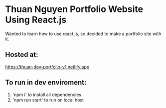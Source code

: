 # Thuan Nguyen Portfolio Website Using React.js

Wanted to learn how to use react.js, so decided to make a portfolio site with it.

## Hosted at:

https://thuan-dev-portfolio-v1.netlify.app

## To run in dev enviroment:

1. 'npm i' to install all dependencies
2. 'npm run start' to run on local host

